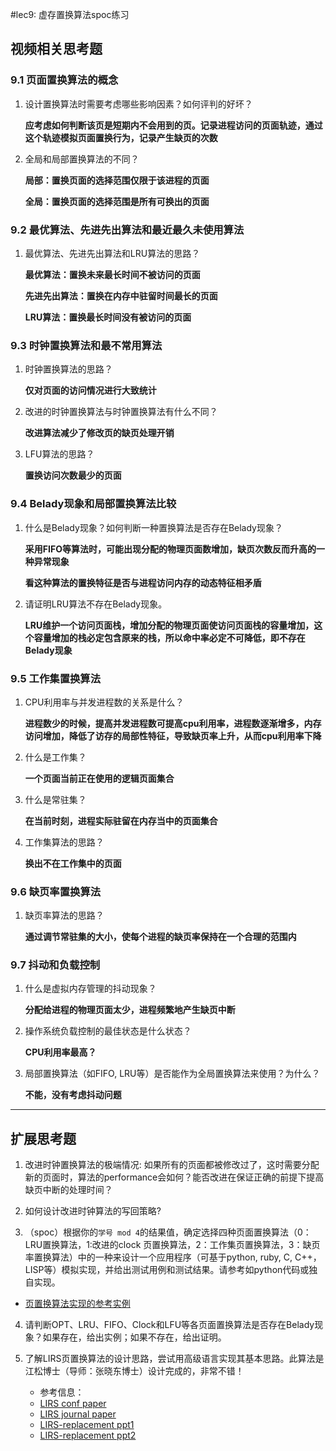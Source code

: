 #lec9: 虚存置换算法spoc练习

## 视频相关思考题

### 9.1 页面置换算法的概念

1. 设计置换算法时需要考虑哪些影响因素？如何评判的好坏？

   **应考虑如何判断该页是短期内不会用到的页。记录进程访问的页面轨迹，通过这个轨迹模拟页面置换行为，记录产生缺页的次数**

2. 全局和局部置换算法的不同？

   **局部：置换页面的选择范围仅限于该进程的页面**

   **全局：置换页面的选择范围是所有可换出的页面**

### 9.2 最优算法、先进先出算法和最近最久未使用算法

1. 最优算法、先进先出算法和LRU算法的思路？

   **最优算法：置换未来最长时间不被访问的页面**

   **先进先出算法：置换在内存中驻留时间最长的页面**

   **LRU算法：置换最长时间没有被访问的页面**

### 9.3 时钟置换算法和最不常用算法

1. 时钟置换算法的思路？

   **仅对页面的访问情况进行大致统计**

2. 改进的时钟置换算法与时钟置换算法有什么不同？

   **改进算法减少了修改页的缺页处理开销**

3. LFU算法的思路？

   **置换访问次数最少的页面**


### 9.4 Belady现象和局部置换算法比较

1. 什么是Belady现象？如何判断一种置换算法是否存在Belady现象？

   **采用FIFO等算法时，可能出现分配的物理页面数增加，缺页次数反而升高的一种异常现象**

   **看这种算法的置换特征是否与进程访问内存的动态特征相矛盾**

2. 请证明LRU算法不存在Belady现象。

   **LRU维护一个访问页面栈，增加分配的物理页面使访问页面栈的容量增加，这个容量增加的栈必定包含原来的栈，所以命中率必定不可降低，即不存在Belady现象**

### 9.5 工作集置换算法

1. CPU利用率与并发进程数的关系是什么？

   **进程数少的时候，提高并发进程数可提高cpu利用率，进程数逐渐增多，内存访问增加，降低了访存的局部性特征，导致缺页率上升，从而cpu利用率下降**

2. 什么是工作集？

   **一个页面当前正在使用的逻辑页面集合**

3. 什么是常驻集？

   **在当前时刻，进程实际驻留在内存当中的页面集合**

4. 工作集算法的思路？

   **换出不在工作集中的页面**

### 9.6 缺页率置换算法

1. 缺页率算法的思路？

   **通过调节常驻集的大小，使每个进程的缺页率保持在一个合理的范围内**

### 9.7 抖动和负载控制

1. 什么是虚拟内存管理的抖动现象？

   **分配给进程的物理页面太少，进程频繁地产生缺页中断**

2. 操作系统负载控制的最佳状态是什么状态？

   **CPU利用率最高？**

3. 局部置换算法（如FIFO, LRU等）是否能作为全局置换算法来使用？为什么？

   **不能，没有考虑抖动问题**

----

## 扩展思考题

1.  改进时钟置换算法的极端情况: 如果所有的页面都被修改过了，这时需要分配新的页面时，算法的performance会如何？能否改进在保证正确的前提下提高缺页中断的处理时间？

2.  如何设计改进时钟算法的写回策略?

3. （spoc）根据你的`学号 mod 4`的结果值，确定选择四种页面置换算法（0：LRU置换算法，1:改进的clock 页置换算法，2：工作集页置换算法，3：缺页率置换算法）中的一种来设计一个应用程序（可基于python, ruby, C, C++，LISP等）模拟实现，并给出测试用例和测试结果。请参考如python代码或独自实现。
 - [页置换算法实现的参考实例](https://github.com/chyyuu/ucore_lab/blob/master/related_info/lab3/page-replacement-policy.py)     

4. 请判断OPT、LRU、FIFO、Clock和LFU等各页面置换算法是否存在Belady现象？如果存在，给出实例；如果不存在，给出证明。

5. 了解LIRS页置换算法的设计思路，尝试用高级语言实现其基本思路。此算法是江松博士（导师：张晓东博士）设计完成的，非常不错！
	- 参考信息：
 	- [LIRS conf paper](http://www.ece.eng.wayne.edu/~sjiang/pubs/papers/jiang02_LIRS.pdf)
	 - [LIRS journal paper](http://www.ece.eng.wayne.edu/~sjiang/pubs/papers/jiang05_LIRS.pdf)
	 - [LIRS-replacement ppt1](http://dragonstar.ict.ac.cn/course_09/XD_Zhang/(6)-LIRS-replacement.pdf)
	 - [LIRS-replacement ppt2](http://www.ece.eng.wayne.edu/~sjiang/Projects/LIRS/sig02.ppt)

